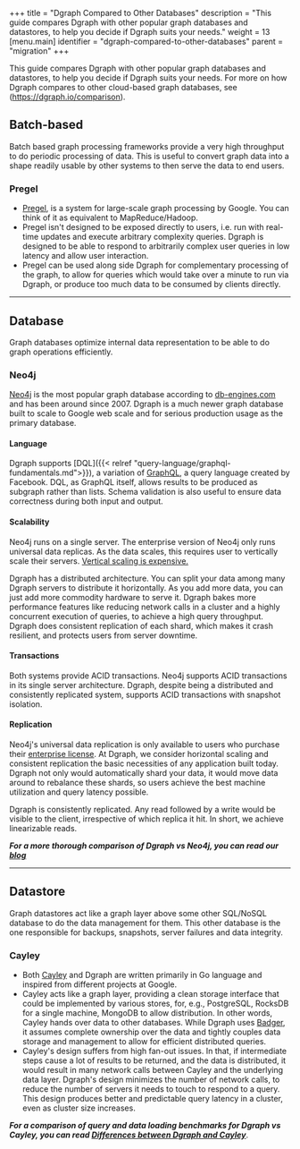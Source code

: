 +++
title = "Dgraph Compared to Other Databases"
description = "This guide compares Dgraph with other popular graph databases and datastores, to help you decide if Dgraph suits your needs."
weight = 13
[menu.main]
  identifier = "dgraph-compared-to-other-databases"
  parent = "migration"
+++

This guide compares Dgraph with other popular graph databases and datastores, to
help you decide if Dgraph suits your needs. For more on how Dgraph compares to
other cloud-based graph databases, see (https://dgraph.io/comparison).

## Batch-based
Batch based graph processing frameworks provide a very high throughput to do periodic processing of data. This is useful to convert graph data into a shape readily usable by other systems to then serve the data to end users.

### Pregel
* [Pregel](https://kowshik.github.io/JPregel/pregel_paper.pdf), is a system for large-scale graph processing by Google. You can think of it as equivalent to MapReduce/Hadoop.
* Pregel isn't designed to be exposed directly to users, i.e. run with real-time updates and execute arbitrary complexity queries. Dgraph is designed to be able to respond to arbitrarily complex user queries in low latency and allow user interaction.
* Pregel can be used along side Dgraph for complementary processing of the graph, to allow for queries which would take over a minute to run via Dgraph, or produce too much data to be consumed by clients directly.

---

## Database
Graph databases optimize internal data representation to be able to do graph operations efficiently.

### Neo4j
[Neo4j](https://neo4j.com/) is the most popular graph database according to [db-engines.com](http://db-engines.com/en/ranking/graph+dbms) and has been around since 2007. Dgraph is a much newer graph database built to scale to Google web scale and for serious production usage as the primary database.

#### Language

Dgraph supports [DQL]({{< relref "query-language/graphql-fundamentals.md">}}),
a variation of [GraphQL](https://graphql.org/), a query language created by
Facebook. 
DQL, as GraphQL itself, allows results to be produced as subgraph rather than lists.
Schema validation is also useful to ensure data correctness during both input and output.

#### Scalability

Neo4j runs on a single server. The enterprise version of Neo4j only runs
universal data replicas. As the data scales, this requires user to vertically
scale their servers. [Vertical scaling is expensive.][vert]

Dgraph has a distributed architecture. You can split your data among many Dgraph
servers to distribute it horizontally. As you add more data, you can just add
more commodity hardware to serve it. Dgraph bakes more performance features like
reducing network calls in a cluster and a highly concurrent execution of
queries, to achieve a high query throughput. Dgraph does consistent replication
of each shard, which makes it crash resilient, and protects users from server
downtime.

[vert]: https://blog.openshift.com/best-practices-for-horizontal-application-scaling/

#### Transactions

Both systems provide ACID transactions. Neo4j supports ACID transactions in its
single server architecture. Dgraph, despite being a distributed and consistently
replicated system, supports ACID transactions with snapshot isolation.

#### Replication

Neo4j's universal data replication is only available to users who purchase their
[enterprise license][neo4je]. At Dgraph, we consider horizontal scaling and
consistent replication the basic necessities of any application built today.
Dgraph not only would automatically shard your data, it would move data around
to rebalance these shards, so users achieve the best machine utilization and
query latency possible.

Dgraph is consistently replicated. Any read followed by a write would be visible
to the client, irrespective of which replica it hit. In short, we achieve
linearizable reads.

[neo4je]: https://neo4j.com/subscriptions/#editions

***For a more thorough comparison of Dgraph vs Neo4j, you can read our [blog](https://open.dgraph.io/post/benchmark-neo4j)***

---

## Datastore
Graph datastores act like a graph layer above some other SQL/NoSQL database to do the data management for them. This other database is the one responsible for backups, snapshots, server failures and data integrity.

### Cayley
* Both [Cayley](https://cayley.io/) and Dgraph are written primarily in Go language and inspired from different projects at Google.
* Cayley acts like a graph layer, providing a clean storage interface that could be implemented by various stores, for, e.g., PostgreSQL, RocksDB for a single machine, MongoDB to allow distribution. In other words, Cayley hands over data to other databases. While Dgraph uses [Badger](https://github.com/dgraph-io/badger), it assumes complete ownership over the data and tightly couples data storage and management to allow for efficient distributed queries.
* Cayley's design suffers from high fan-out issues. In that, if intermediate steps cause a lot of results to be returned, and the data is distributed, it would result in many network calls between Cayley and the underlying data layer. Dgraph's design minimizes the number of network calls, to reduce the number of servers it needs to touch to respond to a query. This design produces better and predictable query latency in a cluster, even as cluster size increases.

***For a comparison of query and data loading benchmarks for Dgraph vs Cayley, you can read [Differences between Dgraph and Cayley](https://discuss.dgraph.io/t/differences-between-dgraph-and-cayley/23/3)***.

